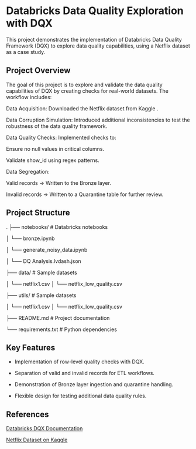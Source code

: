 # Databricks Data Quality Exploration with DQX

This project demonstrates the implementation of Databricks Data Quality Framework (DQX) to explore data quality capabilities, using a Netflix dataset as a case study.

## Project Overview

The goal of this project is to explore and validate the data quality capabilities of DQX by creating checks for real-world datasets. The workflow includes:

Data Acquisition: Downloaded the Netflix dataset from Kaggle
.

Data Corruption Simulation: Introduced additional inconsistencies to test the robustness of the data quality framework.

Data Quality Checks: Implemented checks to:

Ensure no null values in critical columns.

Validate show_id using regex patterns.

Data Segregation:

Valid records → Written to the Bronze layer.

Invalid records → Written to a Quarantine table for further review.

## Project Structure
.
├── notebooks/               # Databricks notebooks

│   └── bronze.ipynb

│   └── generate_noisy_data.ipynb

│   └── DQ Analysis.lvdash.json

├── data/                    # Sample datasets 

│   └── netflix1.csv
│   └── netflix_low_quality.csv

├── utils/                    # Sample datasets 

│   └── netflix1.csv
│   └── netflix_low_quality.csv

├── README.md                # Project documentation

└── requirements.txt         # Python dependencies

## Key Features

- Implementation of row-level quality checks with DQX.

- Separation of valid and invalid records for ETL workflows.

- Demonstration of Bronze layer ingestion and quarantine handling.

- Flexible design for testing additional data quality rules.

## References

[Databricks DQX Documentation](https://databrickslabs.github.io/dqx)

[Netflix Dataset on Kaggle](https://www.kaggle.com/datasets/ariyoomotade/netflix-data-cleaning-analysis-and-visualization/data/code)
